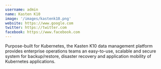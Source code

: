 ```yaml
---
username: admin
name: Kasten K10
image: '/images/kastenk10.png'
website: https://www.google.com
twitter: https://twitter.com
facebook: https://www.facebook.com
---
```

Purpose-built for Kubernetes, the Kasten K10 data management platform provides enterprise operations teams an easy-to-use, scalable and secure system for backup/restore, disaster recovery and application mobility of Kubernetes applications.